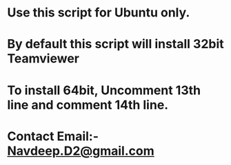 # Use this script for Ubuntu only.

# By default this script will install 32bit Teamviewer

# To install 64bit, Uncomment 13th line and comment 14th line.

# Contact Email:- Navdeep.D2@gmail.com
